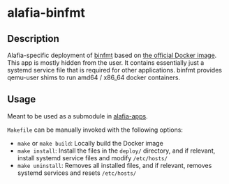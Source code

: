 # alafia-binfmt

## Description

Alafia-specific deployment of [binfmt](https://github.com/tonistiigi/binfmt) based on [the official Docker image](https://registry.hub.docker.com/r/tonistiigi/binfmt). This app is mostly hidden from the user. It contains essentially just a systemd service file that is required for other applications. binfmt provides qemu-user shims to run amd64 / x86_64 docker containers.

## Usage

Meant to be used as a submodule in [alafia-apps](https://github.com/Alafia-Ai/alafia-apps).

`Makefile` can be manually invoked with the following options:

- `make` or `make build`: Locally build the Docker image
- `make install`: Install the files in the `deploy/` directory, and if relevant, install systemd service files and modify `/etc/hosts/`
- `make uninstall`: Removes all installed files, and if relevant, removes systemd services and resets `/etc/hosts/` 

